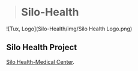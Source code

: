 > # Silo-Health

![Tux, Logo](Silo-Health/img/Silo Health Logo.png)

## Silo Health Project

[Silo Health-Medical Center](https://adityaraj6.github.io/Silo-Health/).

